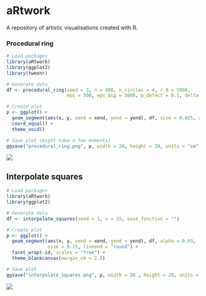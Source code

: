 # aRtwork

A repository of artistic visualisations created with R.

### Procedural ring

```R
# Load packages
library(aRtwork)
library(ggplot2)
library(tweenr)

# Generate data
df <- procedural_ring(seed = 3, n = 400, n_circles = 4, r_0 = 5000,
                      eps = 500, eps_big = 5000, p_defect = 0.1, delta = 2.02)

# Create plot
p <- ggplot() +
  geom_segment(aes(x, y, xend = xend, yend = yend), df, size = 0.025, alpha = 0.05) +
  coord_equal() +
  theme_void()

# Save plot (might take a few moments)
ggsave("procedural_ring.png", p, width = 20, height = 20, units = "cm")
```
![](https://github.com/marcusvolz/aRtwork/blob/master/plots/procedural_ring.png)

## Interpolate squares

```R
# Load packages
library(aRtwork)
library(ggplot2)

# Generate data
df <- interpolate_squares(seed = 1, n = 25, ease_function = "")

# Create plot
p <- ggplot() +
  geom_segment(aes(x, y, xend = xend, yend = yend), df, alpha = 0.03,
               size = 0.15, lineend = "round") +
  facet_wrap(~id, scales = "free") +
  theme_blankcanvas(margin_cm = 2.5)

# Save plot
ggsave("interpolate_squares.png", p, width = 20 , height = 20, units = "cm")
```

![](https://github.com/marcusvolz/aRtwork/blob/master/plots/interpolate_squares.png)